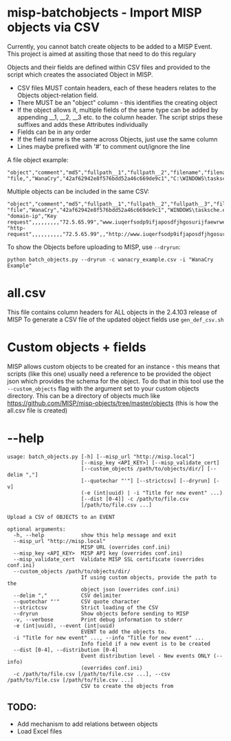 # misp-batchobjects - Import MISP objects via CSV

Currently, you cannot batch create objects to be added to a MISP Event. This project is aimed at assiting those that need to do this regulary

Objects and their fields are defined within CSV files and provided to the script which creates the associated Object in MISP.

* CSV files MUST contain headers, each of these headers relates to the Objects object-relation field.
* There MUST be an "object" column - this identifies the creating object
* If the object allows it, multiple fields of the same type can be added by appending __1, __2, __3 etc. to the column header. The script strips these suffixes and adds these Attributes individually
* Fields can be in any order
* If the field name is the same across Objects, just use the same column
* Lines maybe prefixed with '#' to comment out/ignore the line

A file object example:
```
"object","comment","md5","fullpath__1","fullpath__2","filename","filename__2345"
"file,","WanaCry","42af62942e8f576bdd52a46c669de9c1","C:\WINDOWS\tasksche.exe","C:\WINDOWS\qeriuwjhrf","tasksche.exe","qeriuwjhrf"
```
Multiple objects can be included in the same CSV:
```
"object","comment","md5","fullpath__1","fullpath__2","fullpath__3","filename","filename__2","filename__3","ssdeep","ip","domain","url","method","name"
"file","WanaCry","42af62942e8f576bdd52a46c669de9c1","WINDOWS\tasksche.exe","WINDOWS\qeriuwjhrf","WINDOWS\mssecsvr.exe","tasksche.exe","qeriuwjhrf","mssecsvr.exe","24576:QbLguri2QhfdmMSirYbcMNgef0QeQjG/D3k:Qn3QqMSPbcBVQej/",,,,,
"domain-ip","Key request",,,,,,,,,"72.5.65.99","www.iuqerfsodp9ifjaposdfjhgosurijfaewrwergwff.com",,,
"http-request",,,,,,,,,,"72.5.65.99",,"http://www.iuqerfsodp9ifjaposdfjhgosurijfaewrwergwff.com/","GET",
```

To show the Objects before uploading to MISP, use ```--dryrun```:

```python batch_objects.py --dryrun -c wanacry_example.csv -i "WanaCry Example"```

# all.csv
This file contains column headers for ALL objects in the 2.4.103 release of MISP
To generate a CSV file of the updated object fields use ```gen_def_csv.sh```

# Custom objects + fields
MISP allows custom objects to be created for an instance - this means that scripts (like this one) usually need a reference to be provided the object json which provides the schema for the object. To do that in this tool use the ```--custom_objects``` flag with the argument set to your custom objects directory. This can be a directory of objects much like https://github.com/MISP/misp-objects/tree/master/objects (this is how the all.csv file is created)

# --help
```
usage: batch_objects.py [-h] [--misp_url "http://misp.local"]
                        [--misp_key <API_KEY>] [--misp_validate_cert]
                        [--custom_objects /path/to/objects/dir/] [--delim ","]
                        [--quotechar "'"] [--strictcsv] [--dryrun] [-v]
                        (-e (int|uuid) | -i "Title for new event" ...)
                        [--dist [0-4]] -c /path/to/file.csv
                        [/path/to/file.csv ...]

Upload a CSV of OBJECTS to an EVENT

optional arguments:
  -h, --help            show this help message and exit
  --misp_url "http://misp.local"
                        MISP URL (overrides conf.ini)
  --misp_key <API_KEY>  MISP API key (overrides conf.ini)
  --misp_validate_cert  Validate MISP SSL certificate (overrides conf.ini)
  --custom_objects /path/to/objects/dir/
                        If using custom objects, provide the path to the
                        object json (overrides conf.ini)
  --delim ","           CSV delimiter
  --quotechar "'"       CSV quote character
  --strictcsv           Strict loading of the CSV
  --dryrun              Show objects before sending to MISP
  -v, --verbose         Print debug information to stderr
  -e (int|uuid), --event (int|uuid)
                        EVENT to add the objects to.
  -i "Title for new event" ..., --info "Title for new event" ...
                        Info field if a new event is to be created
  --dist [0-4], --distribution [0-4]
                        Event distribution level - New events ONLY (--info)
                        (overrides conf.ini)
  -c /path/to/file.csv [/path/to/file.csv ...], --csv /path/to/file.csv [/path/to/file.csv ...]
                        CSV to create the objects from
```

## TODO:
* Add mechanism to add relations between objects
* Load Excel files
